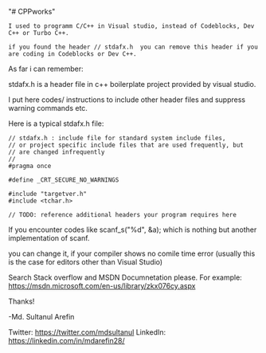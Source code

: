 "# CPPworks" 

	I used to programm C/C++ in Visual studio, instead of Codeblocks, Dev C++ or Turbo C++.
	
	if you found the header // stdafx.h  you can remove this header if you are coding in Codeblocks or Dev C++.
	
As far i can remember:
	
stdafx.h is a header file in c++ boilerplate project provided by visual studio.
	
I put here codes/ instructions to include other header files and suppress warning commands etc.
	
Here is a typical stdafx.h file:
	
	// stdafx.h : include file for standard system include files,
	// or project specific include files that are used frequently, but
	// are changed infrequently
	//
	#pragma once

	#define _CRT_SECURE_NO_WARNINGS

	#include "targetver.h"
	#include <tchar.h>

	// TODO: reference additional headers your program requires here
	
	
	
	
If you encounter codes like scanf_s("%d", &a); which is nothing but another implementation of scanf.
	
you can change it, if your compiler shows no comile time error (usually this is the case for editors other than Visual Studio)
	
Search Stack overflow and MSDN Documnetation please.
For example: https://msdn.microsoft.com/en-us/library/zkx076cy.aspx


Thanks!

-Md. Sultanul Arefin

Twitter: https://twitter.com/mdsultanul
LinkedIn: https://linkedin.com/in/mdarefin28/



	
	
	
	
	

